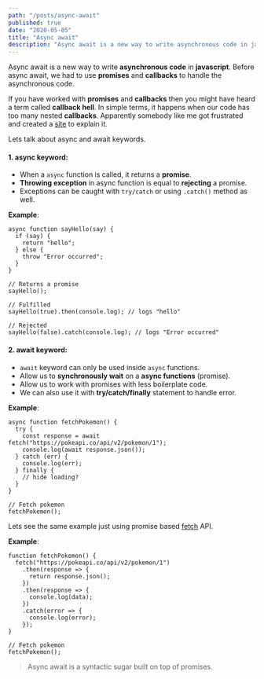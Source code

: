 ```yaml
---
path: "/posts/async-await"
published: true
date: "2020-05-05"
title: "Async await"
description: "Async await is a new way to write asynchronous code in javascript."
---
```


Async await is a new way to write **asynchronous code** in **javascript**. Before async await, we had to use **promises** and **callbacks** to handle the asynchronous code.

If you have worked with **promises** and **callbacks** then you might have heard a term called **callback hell**. In simple terms, it happens when our code has too many nested **callbacks**. Apparently somebody like me got frustrated and created a [site](http://callbackhell.com/) to explain it.

Lets talk about async and await keywords.

#### 1. async keyword:

- When a `async` function is called, it returns a **promise**.
- **Throwing exception** in async function is equal to **rejecting** a promise.
- Exceptions can be caught with `try/catch` or using `.catch()` method as well.

**Example**:

```js{numberLines: true}{111}
async function sayHello(say) {
  if (say) {
    return "hello";
  } else {
    throw "Error occurred";
  }
}

// Returns a promise
sayHello();

// Fulfilled
sayHello(true).then(console.log); // logs "hello"

// Rejected
sayHello(false).catch(console.log); // logs "Error occurred"
```

#### 2. await keyword:

- `await` keyword can only be used inside `async` functions.
- Allow us to **synchronously wait** on a **async functions** (promise).
- Allow us to work with promises with less boilerplate code.
- We can also use it with **try/catch/finally** statement to handle error.

**Example**:

```js{numberLines: true}{111}
async function fetchPokemon() {
  try {
    const response = await fetch("https://pokeapi.co/api/v2/pokemon/1");
    console.log(await response.json());
  } catch (err) {
    console.log(err);
  } finally {
    // hide loading?
  }
}

// Fetch pokemon
fetchPokemon();
```

Lets see the same example just using promise based [fetch](https://developer.mozilla.org/en-US/docs/Web/API/Fetch_API) API.

**Example**:

```js{numberLines: true}{111}
function fetchPokemon() {
  fetch("https://pokeapi.co/api/v2/pokemon/1")
    .then(response => {
      return response.json();
    })
    .then(response => {
      console.log(data);
    })
    .catch(error => {
      console.log(error);
    });
}

// Fetch pokemon
fetchPokemon();
```

> Async await is a syntactic sugar built on top of promises.
